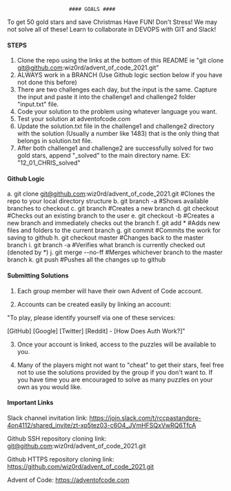 						#### GOALS ####

To get 50 gold stars and save Christmas
Have FUN!
Don't Stress! We may not solve all of these!
Learn to collaborate in DEVOPS with GIT and Slack!

#### STEPS ####

1. Clone the repo using the links at the bottom of this README ie "git clone git@github.com:wiz0rd/advent_of_code_2021.git"
2. ALWAYS work in a BRANCH (Use Github logic section below if you have not done this before)
3. There are two challenges each day, but the input is the same. Capture the input and paste it into the challenge1 and challenge2 folder
"input.txt" file.
4. Code your solution to the problem using whatever language you want.
5. Test your solution at adventofcode.com
6. Update the solution.txt file in the challenge1 and challenge2 directory with the solution (Usually a number like 1483) that is the
only thing that belongs in solution.txt file.
7. After both challenge1 and challenge2 are successfully solved for two gold stars, append "_solved" to the main directory name. 
EX: "12_01_CHRIS_solved"

#### Github Logic ####
a. git clone git@github.com:wiz0rd/advent_of_code_2021.git #Clones the repo to your local directory structure
b. git branch -a #Shows available branches to checkout
c. git branch <new branch> #Creates a new branch
d. git checkout <branch name> #Checks out an existing branch to the user
e. git checkout -b <new branch name> #Creates a new branch and immediately checks out the branch
f. git add * #Adds new files and folders to the current branch
g. git commit #Commits the work for saving to github
h. git checkout master #Changes back to the master branch
i. git branch -a #Verifies what branch is currently checked out (denoted by *)
j. git merge <branch name> --no-ff #Merges whichever branch to the master branch
k. git push #Pushes all the changes up to github

#### Submitting Solutions ####

1. Each group member will have their own Advent of Code account. 

2. Accounts can be created easily by linking an account: 

"To play, please identify yourself via one of these services:

[GitHub] [Google] [Twitter] [Reddit] - [How Does Auth Work?]"

3. Once your account is linked, access to the puzzles will be available to you.

4. Many of the players might not want to "cheat" to get their stars, feel free not to use the solutions provided by
the group if you don't want to. If you have time you are encouraged to solve as many puzzles on your own as you 
would like.

#### Important Links ####

Slack channel invitation link: https://join.slack.com/t/rccpastandpre-4on4112/shared_invite/zt-xp5tez03-c6O4_JVmHFSQxVwRQ6TfcA

Github SSH repository cloning link: git@github.com:wiz0rd/advent_of_code_2021.git

Github HTTPS repository cloning link: https://github.com/wiz0rd/advent_of_code_2021.git

Advent of Code: https://adventofcode.com
